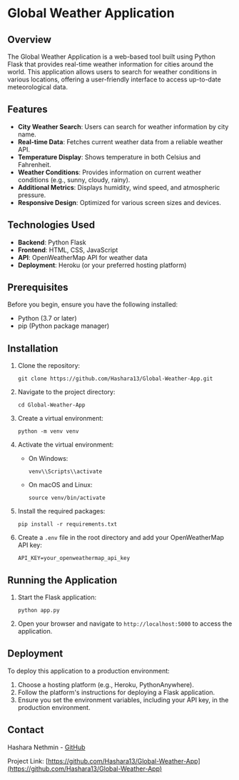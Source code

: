 # Global Weather Application

## Overview

The Global Weather Application is a web-based tool built using Python Flask that provides real-time weather information for cities around the world. This application allows users to search for weather conditions in various locations, offering a user-friendly interface to access up-to-date meteorological data.

## Features

- **City Weather Search**: Users can search for weather information by city name.
- **Real-time Data**: Fetches current weather data from a reliable weather API.
- **Temperature Display**: Shows temperature in both Celsius and Fahrenheit.
- **Weather Conditions**: Provides information on current weather conditions (e.g., sunny, cloudy, rainy).
- **Additional Metrics**: Displays humidity, wind speed, and atmospheric pressure.
- **Responsive Design**: Optimized for various screen sizes and devices.

## Technologies Used

- **Backend**: Python Flask
- **Frontend**: HTML, CSS, JavaScript
- **API**: OpenWeatherMap API for weather data
- **Deployment**: Heroku (or your preferred hosting platform)

## Prerequisites

Before you begin, ensure you have the following installed:
- Python (3.7 or later)
- pip (Python package manager)

## Installation

1. Clone the repository:
   ```
   git clone https://github.com/Hashara13/Global-Weather-App.git
   ```

2. Navigate to the project directory:
   ```
   cd Global-Weather-App
   ```

3. Create a virtual environment:
   ```
   python -m venv venv
   ```

4. Activate the virtual environment:
   - On Windows:
     ```
     venv\\Scripts\\activate
     ```
   - On macOS and Linux:
     ```
     source venv/bin/activate
     ```

5. Install the required packages:
   ```
   pip install -r requirements.txt
   ```

6. Create a `.env` file in the root directory and add your OpenWeatherMap API key:
   ```
   API_KEY=your_openweathermap_api_key
   ```

## Running the Application

1. Start the Flask application:
   ```
   python app.py
   ```

2. Open your browser and navigate to `http://localhost:5000` to access the application.

## Deployment

To deploy this application to a production environment:

1. Choose a hosting platform (e.g., Heroku, PythonAnywhere).
2. Follow the platform's instructions for deploying a Flask application.
3. Ensure you set the environment variables, including your API key, in the production environment.

## Contact

Hashara Nethmin - [GitHub](https://github.com/Hashara13)

Project Link: [https://github.com/Hashara13/Global-Weather-App](https://github.com/Hashara13/Global-Weather-App)
